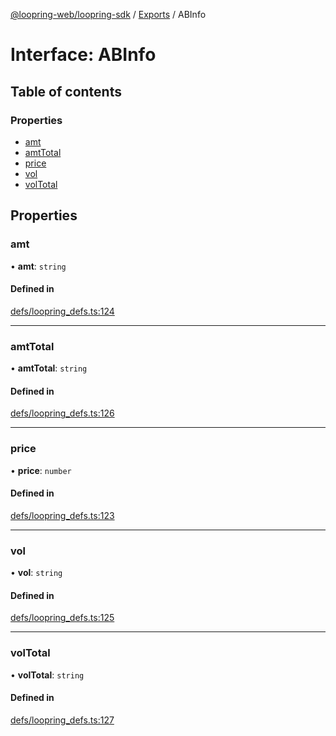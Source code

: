 [@loopring-web/loopring-sdk](../README.md) / [Exports](../modules.md) / ABInfo

# Interface: ABInfo

## Table of contents

### Properties

- [amt](ABInfo.md#amt)
- [amtTotal](ABInfo.md#amttotal)
- [price](ABInfo.md#price)
- [vol](ABInfo.md#vol)
- [volTotal](ABInfo.md#voltotal)

## Properties

### amt

• **amt**: `string`

#### Defined in

[defs/loopring_defs.ts:124](https://github.com/Loopring/loopring_sdk/blob/24fdf4c/src/defs/loopring_defs.ts#L124)

___

### amtTotal

• **amtTotal**: `string`

#### Defined in

[defs/loopring_defs.ts:126](https://github.com/Loopring/loopring_sdk/blob/24fdf4c/src/defs/loopring_defs.ts#L126)

___

### price

• **price**: `number`

#### Defined in

[defs/loopring_defs.ts:123](https://github.com/Loopring/loopring_sdk/blob/24fdf4c/src/defs/loopring_defs.ts#L123)

___

### vol

• **vol**: `string`

#### Defined in

[defs/loopring_defs.ts:125](https://github.com/Loopring/loopring_sdk/blob/24fdf4c/src/defs/loopring_defs.ts#L125)

___

### volTotal

• **volTotal**: `string`

#### Defined in

[defs/loopring_defs.ts:127](https://github.com/Loopring/loopring_sdk/blob/24fdf4c/src/defs/loopring_defs.ts#L127)
